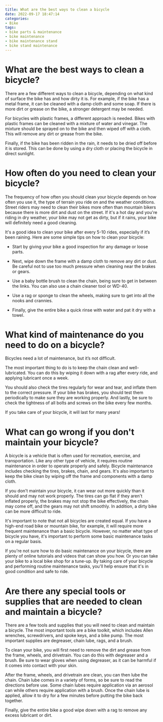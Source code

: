 ```yaml
---
title: What are the best ways to clean a bicycle 
date: 2022-09-17 18:47:14
categories:
- Bike
tags:
- bike parts & maintenance
- bike maintenance
- bike maintenance stand
- bike stand maintenance
---
```



#  What are the best ways to clean a bicycle? 

There are a few different ways to clean a bicycle, depending on what kind of surface the bike has and how dirty it is. For example, if the bike has a metal frame, it can be cleaned with a damp cloth and some soap. If there is more dirt or grease on the bike, a stronger detergent may be needed. 

For bicycles with plastic frames, a different approach is needed. Bikes with plastic frames can be cleaned with a mixture of water and vinegar. The mixture should be sprayed on to the bike and then wiped off with a cloth. This will remove any dirt or grease from the bike. 

Finally, if the bike has been ridden in the rain, it needs to be dried off before it is stored. This can be done by using a dry cloth or placing the bicycle in direct sunlight.

#  How often do you need to clean your bicycle? 

The frequency of how often you should clean your bicycle depends on how often you use it, the type of terrain you ride on and the weather conditions. Street riders may need to clean their bikes more often than mountain bikers because there is more dirt and dust on the street. If it's a hot day and you're riding in dry weather, your bike may not get as dirty, but if it rains, your bike will definitely need a good cleaning.

It's a good idea to clean your bike after every 5-10 rides, especially if it’s been raining. Here are some simple tips on how to clean your bicycle:

- Start by giving your bike a good inspection for any damage or loose parts.

- Next, wipe down the frame with a damp cloth to remove any dirt or dust. Be careful not to use too much pressure when cleaning near the brakes or gears.

- Use a baby bottle brush to clean the chain, being sure to get in between the links. You can also use a chain cleaner tool or WD-40.

- Use a rag or sponge to clean the wheels, making sure to get into all the nooks and crannies.

- Finally, give the entire bike a quick rinse with water and pat it dry with a towel.

#  What kind of maintenance do you need to do on a bicycle? 

Bicycles need a lot of maintenance, but it’s not difficult. 

The most important thing to do is to keep the chain clean and well-lubricated. You can do this by wiping it down with a rag after every ride, and applying lubricant once a week. 

You should also check the tires regularly for wear and tear, and inflate them to the correct pressure. If your bike has brakes, you should test them periodically to make sure they are working properly. And lastly, be sure to check the tightness of all bolts and screws on the bike every few months. 

If you take care of your bicycle, it will last for many years!

#  What can go wrong if you don't maintain your bicycle? 

A bicycle is a vehicle that is often used for recreation, exercise, and transportation. Like any other type of vehicle, it requires routine maintenance in order to operate properly and safely. Bicycle maintenance includes checking the tires, brakes, chain, and gears. It's also important to keep the bike clean by wiping off the frame and components with a damp cloth.

If you don't maintain your bicycle, it can wear out more quickly than it should and may not work properly. The tires can go flat if they aren't inflated properly, the brakes may not stop the bike effectively, the chain may come off, and the gears may not shift smoothly. In addition, a dirty bike can be more difficult to ride.

It's important to note that not all bicycles are created equal. If you have a high-end road bike or mountain bike, for example, it will require more frequent maintenance than a basic bicycle. However, no matter what type of bicycle you have, it's important to perform some basic maintenance tasks on a regular basis.

If you're not sure how to do basic maintenance on your bicycle, there are plenty of online tutorials and videos that can show you how. Or you can take your bike to a local bike shop for a tune-up. By taking care of your bicycle and performing routine maintenance tasks, you'll help ensure that it's in good condition and safe to ride.

#  Are there any special tools or supplies that are needed to clean and maintain a bicycle?

There are a few tools and supplies that you will need to clean and maintain a bicycle. The most important tools are a bike toolkit, which includes Allen wrenches, screwdrivers, and spoke keys, and a bike pump. The most important supplies are degreaser, chain lube, rags, and a brush.

To clean your bike, you will first need to remove the dirt and grease from the frame, wheels, and drivetrain. You can do this with degreaser and a brush. Be sure to wear gloves when using degreaser, as it can be harmful if it comes into contact with your skin.

After the frame, wheels, and drivetrain are clean, you can then lube the chain. Chain lube comes in a variety of forms, so be sure to read the directions before use. Some chain lubes require application via an aerosol can while others require application with a brush. Once the chain lube is applied, allow it to dry for a few minutes before putting the bike back together.

Finally, give the entire bike a good wipe down with a rag to remove any excess lubricant or dirt.